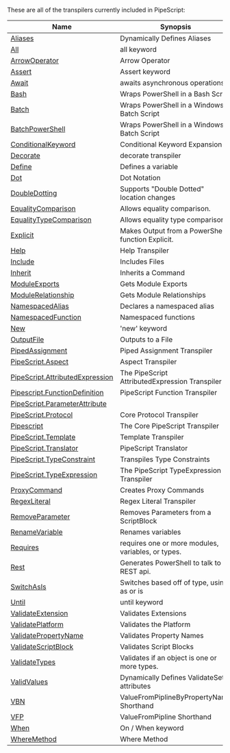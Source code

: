 These are all of the transpilers currently included in PipeScript:



|Name                                                                                       |Synopsis                                          |
|-------------------------------------------------------------------------------------------|--------------------------------------------------|
|[Aliases](Transpilers/Parameters/Aliases.psx.ps1)                                          |Dynamically Defines Aliases                       |
|[All](Transpilers/Keywords/All.psx.ps1)                                                    |all keyword                                       |
|[ArrowOperator](Transpilers/Syntax/ArrowOperator.psx.ps1)                                  |Arrow Operator                                    |
|[Assert](Transpilers/Keywords/Assert.psx.ps1)                                              |Assert keyword                                    |
|[Await](Transpilers/Keywords/Await.psx.ps1)                                                |awaits asynchronous operations                    |
|[Bash](Transpilers/Wrappers/Bash.psx.ps1)                                                  |Wraps PowerShell in a Bash Script                 |
|[Batch](Transpilers/Wrappers/Batch.psx.ps1)                                                |Wraps PowerShell in a Windows Batch Script        |
|[BatchPowerShell](Transpilers/Wrappers/BatchPowerShell.psx.ps1)                            |Wraps PowerShell in a Windows Batch Script        |
|[ConditionalKeyword](Transpilers/Syntax/ConditionalKeyword.psx.ps1)                        |Conditional Keyword Expansion                     |
|[Decorate](Transpilers/Decorate.psx.ps1)                                                   |decorate transpiler                               |
|[Define](Transpilers/Define.psx.ps1)                                                       |Defines a variable                                |
|[Dot](Transpilers/Syntax/Dot.psx.ps1)                                                      |Dot Notation                                      |
|[DoubleDotting](Transpilers/Syntax/DoubleDotting.psx.ps1)                                  |Supports "Double Dotted" location changes         |
|[EqualityComparison](Transpilers/Syntax/EqualityComparison.psx.ps1)                        |Allows equality comparison.                       |
|[EqualityTypeComparison](Transpilers/Syntax/EqualityTypeComparison.psx.ps1)                |Allows equality type comparison.                  |
|[Explicit](Transpilers/Explicit.psx.ps1)                                                   |Makes Output from a PowerShell function Explicit. |
|[Help](Transpilers/Help.psx.ps1)                                                           |Help Transpiler                                   |
|[Include](Transpilers/Include.psx.ps1)                                                     |Includes Files                                    |
|[Inherit](Transpilers/Inherit.psx.ps1)                                                     |Inherits a Command                                |
|[ModuleExports](Transpilers/Modules/ModuleExports.psx.ps1)                                 |Gets Module Exports                               |
|[ModuleRelationship](Transpilers/Modules/ModuleRelationship.psx.ps1)                       |Gets Module Relationships                         |
|[NamespacedAlias](Transpilers/Syntax/NamespacedAlias.psx.ps1)                              |Declares a namespaced alias                       |
|[NamespacedFunction](Transpilers/Syntax/NamespacedFunction.psx.ps1)                        |Namespaced functions                              |
|[New](Transpilers/Keywords/New.psx.ps1)                                                    |'new' keyword                                     |
|[OutputFile](Transpilers/OutputFile.psx.ps1)                                               |Outputs to a File                                 |
|[PipedAssignment](Transpilers/Syntax/PipedAssignment.psx.ps1)                              |Piped Assignment Transpiler                       |
|[PipeScript.Aspect](Transpilers/Core/PipeScript.Aspect.psx.ps1)                            |Aspect Transpiler                                 |
|[PipeScript.AttributedExpression](Transpilers/Core/PipeScript.AttributedExpression.psx.ps1)|The PipeScript AttributedExpression Transpiler    |
|[Pipescript.FunctionDefinition](Transpilers/Core/Pipescript.FunctionDefinition.psx.ps1)    |PipeScript Function Transpiler                    |
|[PipeScript.ParameterAttribute](Transpilers/Core/PipeScript.ParameterAttribute.psx.ps1)    |
|[PipeScript.Protocol](Transpilers/Core/PipeScript.Protocol.psx.ps1)                        |Core Protocol Transpiler                          |
|[Pipescript](Transpilers/Core/Pipescript.psx.ps1)                                          |The Core PipeScript Transpiler                    |
|[PipeScript.Template](Transpilers/Core/PipeScript.Template.psx.ps1)                        |Template Transpiler                               |
|[PipeScript.Translator](Transpilers/Core/PipeScript.Translator.psx.ps1)                    |PipeScript Translator                             |
|[PipeScript.TypeConstraint](Transpilers/Core/PipeScript.TypeConstraint.psx.ps1)            |Transpiles Type Constraints                       |
|[PipeScript.TypeExpression](Transpilers/Core/PipeScript.TypeExpression.psx.ps1)            |The PipeScript TypeExpression Transpiler          |
|[ProxyCommand](Transpilers/ProxyCommand.psx.ps1)                                           |Creates Proxy Commands                            |
|[RegexLiteral](Transpilers/Syntax/RegexLiteral.psx.ps1)                                    |Regex Literal Transpiler                          |
|[RemoveParameter](Transpilers/Parameters/RemoveParameter.psx.ps1)                          |Removes Parameters from a ScriptBlock             |
|[RenameVariable](Transpilers/RenameVariable.psx.ps1)                                       |Renames variables                                 |
|[Requires](Transpilers/Keywords/Requires.psx.ps1)                                          |requires one or more modules, variables, or types.|
|[Rest](Transpilers/Rest.psx.ps1)                                                           |Generates PowerShell to talk to a REST api.       |
|[SwitchAsIs](Transpilers/Syntax/SwitchAsIs.psx.ps1)                                        |Switches based off of type, using as or is        |
|[Until](Transpilers/Keywords/Until.psx.ps1)                                                |until keyword                                     |
|[ValidateExtension](Transpilers/Parameters/ValidateExtension.psx.ps1)                      |Validates Extensions                              |
|[ValidatePlatform](Transpilers/Parameters/ValidatePlatform.psx.ps1)                        |Validates the Platform                            |
|[ValidatePropertyName](Transpilers/Parameters/ValidatePropertyName.psx.ps1)                |Validates Property Names                          |
|[ValidateScriptBlock](Transpilers/Parameters/ValidateScriptBlock.psx.ps1)                  |Validates Script Blocks                           |
|[ValidateTypes](Transpilers/Parameters/ValidateTypes.psx.ps1)                              |Validates if an object is one or more types.      |
|[ValidValues](Transpilers/Parameters/ValidValues.psx.ps1)                                  |Dynamically Defines ValidateSet attributes        |
|[VBN](Transpilers/Parameters/VBN.psx.ps1)                                                  |ValueFromPiplineByPropertyName Shorthand          |
|[VFP](Transpilers/Parameters/VFP.psx.ps1)                                                  |ValueFromPipline Shorthand                        |
|[When](Transpilers/Keywords/When.psx.ps1)                                                  |On / When keyword                                 |
|[WhereMethod](Transpilers/Syntax/WhereMethod.psx.ps1)                                      |Where Method                                      |
